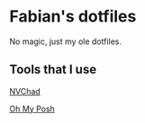# Fabian's dotfiles
No magic, just my ole dotfiles.

## Tools that I use
[NVChad](https://chat.openai.com/)

[Oh My Posh](https://ohmyposh.dev/)
